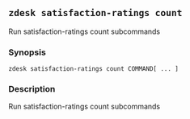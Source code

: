 ## `zdesk satisfaction-ratings count`

Run satisfaction-ratings count subcommands

### Synopsis

    zdesk satisfaction-ratings count COMMAND[ ... ]

### Description

Run satisfaction-ratings count subcommands

